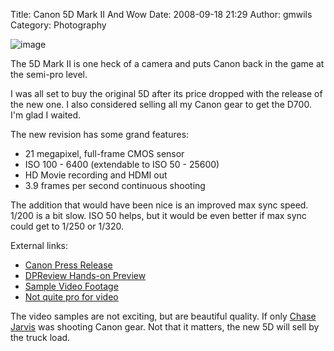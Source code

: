 Title: Canon 5D Mark II And Wow
Date: 2008-09-18 21:29
Author: gmwils
Category: Photography

![image][]

</p>

The 5D Mark II is one heck of a camera and puts Canon back in the game
at the semi-pro level.

</p>

I was all set to buy the original 5D after its price dropped with the
release of the new one. I also considered selling all my Canon gear to
get the D700. I'm glad I waited.

</p>

The new revision has some grand features:

</p>

-   21 megapixel, full-frame CMOS sensor
-   ISO 100 - 6400 (extendable to ISO 50 - 25600)
-   HD Movie recording and HDMI out
-   3.9 frames per second continuous shooting

</p>

The addition that would have been nice is an improved max sync speed.
1/200 is a bit slow. ISO 50 helps, but it would be even better if max
sync could get to 1/250 or 1/320.

</p>

External links:

</p>

-   [Canon Press Release][]
-   [DPReview Hands-on Preview][]
-   [Sample Video Footage][]
-   [Not quite pro for video][]

</p>

The video samples are not exciting, but are beautiful quality. If only
[Chase Jarvis][] was shooting Canon gear. Not that it matters, the new
5D will sell by the truck load.

</p>

  [image]: /illustrations/20080917_loRes_5dmkii_3q.jpg
  [Canon Press Release]: http://www.usa.canon.com/templatedata/pressrelease/20080917_5dmkii.html
  [DPReview Hands-on Preview]: http://www.dpreview.com/previews/canoneos5dmarkII/
  [Sample Video Footage]: http://www.nicephotomag.com/the-latest/sample-hd-video-from-the-new-canon-5d-markii
  [Not quite pro for video]: http://prolost.blogspot.com/2008/09/so-close-canon.html
  [Chase Jarvis]: http://blog.chasejarvis.com/blog/2008/08/chase-jarvis-raw-advance-testing-nikon.html
